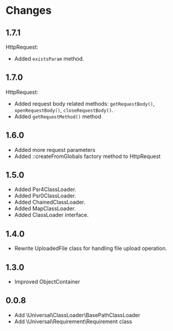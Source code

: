 # Changes

## 1.7.1

HttpRequest:

- Added `existsParam` method.

## 1.7.0

HttpRequest:

- Added request body related methods: `getRequestBody()`, `openRequestBody()`, `closeRequestBody()`.
- Added `getRequestMethod()` method

## 1.6.0

- Added more request parameters
- Added ::createFromGlobals factory method to HttpRequest

## 1.5.0

- Added Psr4ClassLoader.
- Added Psr0ClassLoader.
- Added ChainedClassLoader.
- Added MapClassLoader.
- Added ClassLoader interface.

## 1.4.0

- Rewrite UploadedFile class for handling file upload operation.

## 1.3.0

- Improved ObjectContainer

## 0.0.8
- Add \Universal\ClassLoader\BasePathClassLoader
- Add \Universal\Requirement\Requirement class
